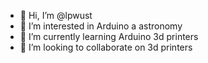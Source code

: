 - 👋 Hi, I’m @lpwust
- 👀 I’m interested in Arduino a astronomy
- 🌱 I’m currently learning Arduino 3d printers
- 💞️ I’m looking to collaborate on 3d printers

<!---
lpwust/lpwust is a ✨ special ✨ repository because its `README.md` (this file) appears on your GitHub profile.
You can click the Preview link to take a look at your changes.
--->
